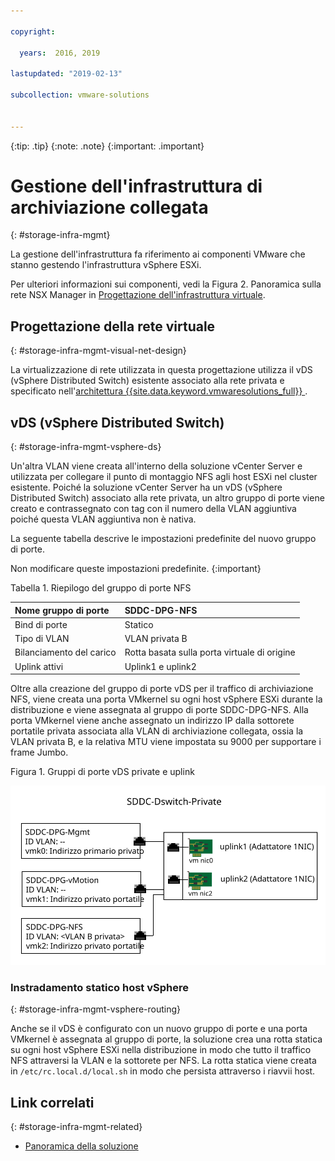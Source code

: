 ```yaml
---

copyright:

  years:  2016, 2019

lastupdated: "2019-02-13"

subcollection: vmware-solutions


---
```


{:tip: .tip}
{:note: .note}
{:important: .important}

# Gestione dell'infrastruttura di archiviazione collegata
{: #storage-infra-mgmt}

La gestione dell'infrastruttura fa riferimento ai componenti VMware che stanno gestendo l'infrastruttura vSphere ESXi.

Per ulteriori informazioni sui componenti, vedi la Figura 2. Panoramica sulla rete NSX Manager in [Progettazione dell'infrastruttura virtuale](/docs/services/vmwaresolutions/archiref/solution?topic=vmware-solutions-design_virtualinfrastructure).

## Progettazione della rete virtuale
{: #storage-infra-mgmt-visual-net-design}

La virtualizzazione di rete utilizzata in questa progettazione utilizza il vDS (vSphere Distributed Switch) esistente associato alla rete privata e specificato nell'[architettura {{site.data.keyword.vmwaresolutions_full}} ](/docs/services/vmwaresolutions/archiref/solution?topic=vmware-solutions-solution_overview).

## vDS (vSphere Distributed Switch)
{: #storage-infra-mgmt-vsphere-ds}

Un'altra VLAN viene creata all'interno della soluzione vCenter Server e utilizzata per collegare il punto di montaggio NFS agli host ESXi nel cluster esistente. Poiché la soluzione vCenter Server ha un vDS (vSphere Distributed Switch) associato alla rete privata, un altro gruppo di porte viene creato e contrassegnato con tag con il numero della VLAN aggiuntiva poiché questa VLAN aggiuntiva non è nativa.

La seguente tabella descrive le impostazioni predefinite del nuovo gruppo di porte.

Non modificare queste impostazioni predefinite.
{:important}

Tabella 1. Riepilogo del gruppo di porte NFS

| Nome gruppo di porte | SDDC-DPG-NFS |
|:--------------- |:------------ |
| Bind di porte | Statico |
| Tipo di VLAN | VLAN privata B |
| Bilanciamento del carico | Rotta basata sulla porta virtuale di origine |
| Uplink attivi | Uplink1 e uplink2 |

Oltre alla creazione del gruppo di porte vDS per il traffico di archiviazione NFS, viene creata una porta VMkernel su ogni host vSphere ESXi durante la distribuzione e viene assegnata al gruppo di porte SDDC-DPG-NFS. Alla porta VMkernel viene anche assegnato un indirizzo IP dalla sottorete portatile privata associata alla VLAN di archiviazione collegata, ossia la VLAN privata B, e la relativa MTU viene impostata su 9000 per supportare i frame Jumbo.

Figura 1. Gruppi di porte vDS private e uplink

![Gruppi di porte vDS private e uplink](private_vds_portgroups_and_uplinks.svg "Gruppi di porte vDS private e uplink")

### Instradamento statico host vSphere
{: #storage-infra-mgmt-vsphere-routing}

Anche se il vDS è configurato con un nuovo gruppo di porte e una porta VMkernel è assegnata al gruppo di porte, la soluzione crea una rotta statica su ogni host vSphere ESXi nella distribuzione in modo che tutto il traffico NFS attraversi la VLAN e la sottorete per NFS. La rotta statica viene creata in `/etc/rc.local.d/local.sh` in modo che persista attraverso i riavvii host.

## Link correlati
{: #storage-infra-mgmt-related}

* [Panoramica della soluzione](/docs/services/vmwaresolutions/archiref/solution?topic=vmware-solutions-solution_overview)
